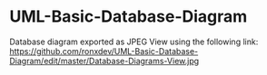 # UML-Basic-Database-Diagram
Database diagram exported as JPEG
View using the following link: https://github.com/ronxdev/UML-Basic-Database-Diagram/edit/master/Database-Diagrams-View.jpg
